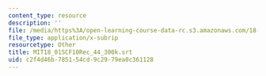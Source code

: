 ```yaml
---
content_type: resource
description: ''
file: /media/https%3A/open-learning-course-data-rc.s3.amazonaws.com/18-01sc-single-variable-calculus-fall-2010/c2f4d46b785154cd9c2979ea0c361128_MIT18_01SCF10Rec_44_300k.vtt
file_type: application/x-subrip
resourcetype: Other
title: MIT18_01SCF10Rec_44_300k.srt
uid: c2f4d46b-7851-54cd-9c29-79ea0c361128
---
```

